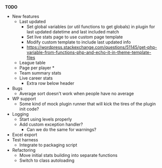 __TODO__
* New features
    * Last updated
      * Set global variables (or util functions to get globals) in plugin for last updated datetime and last included match
      * Set live stats page to use custom page template
      * Modify custom template to include last updated info
      * https://wordpress.stackexchange.com/questions/51145/get-php-variable-from-functions-php-and-echo-it-in-theme-template-files
    * League table
    * Page per player
      * 
    * Team summary stats
    * Live career stats
      * Extra row below header
* Bugs
  * Average sort doesn't work when people have no average
* WP support
  * Some kind of mock plugin runner that will kick the tires of the plugin init code?
* Logging
  * Start using levels properly
  * Add custom exception handler?
    * Can we do the same for warnings?
* Excel export
* Test harness
  * Integrate to packaging script
* Refactoring
  * Move initial stats building into separate functions
  * Switch to class autoloading
